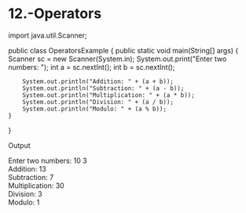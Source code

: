 # 12.-Operators
import java.util.Scanner;

public class OperatorsExample {
    public static void main(String[] args) {
        Scanner sc = new Scanner(System.in);
        System.out.print("Enter two numbers: ");
        int a = sc.nextInt();
        int b = sc.nextInt();

        System.out.println("Addition: " + (a + b));
        System.out.println("Subtraction: " + (a - b));
        System.out.println("Multiplication: " + (a * b));
        System.out.println("Division: " + (a / b));
        System.out.println("Modulo: " + (a % b));
    }
}

Output

Enter two numbers: 10 3  
Addition: 13  
Subtraction: 7  
Multiplication: 30  
Division: 3  
Modulo: 1
